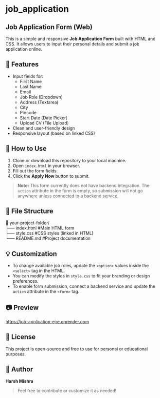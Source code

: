 # job_application

## Job Application Form (Web)
This is a simple and responsive **Job Application Form** built with HTML and CSS. It allows users to input their personal details and submit a job application online.

## 📝 Features
- Input fields for:
  - First Name
  - Last Name
  - Email
  - Job Role (Dropdown)
  - Address (Textarea)
  - City
  - Pincode
  - Start Date (Date Picker)
  - Upload CV (File Upload)
- Clean and user-friendly design
- Responsive layout (based on linked CSS)

## 🚀 How to Use
1. Clone or download this repository to your local machine.
2. Open `index.html` in your browser.
3. Fill out the form fields.
4. Click the **Apply Now** button to submit.

> **Note:** This form currently does not have backend integration. The `action` attribute in the form is empty, so submission will not go anywhere unless connected to a backend service.

## 📁 File Structure
📁 your-project-folder/ <br>
├── index.html  #Main HTML form <br>
├── style.css  #CSS styles (linked in HTML) <br>
└── README.md  #Project documentation <br>

## 💡 Customization
- To change available job roles, update the `<option>` values inside the `<select>` tag in the HTML.
- You can modify the styles in `style.css` to fit your branding or design preferences.
- To enable form submission, connect a backend service and update the `action` attribute in the `<form>` tag.

## 📷 Preview
https://job-application-ejre.onrender.com

## 📄 License
This project is open-source and free to use for personal or educational purposes.

## 👤 Author
**Harsh Mishra**  

> Feel free to contribute or customize it as needed!
